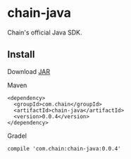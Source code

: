 # chain-java

Chain's official Java SDK.

## Install

Download [JAR](http://search.maven.org/remotecontent?filepath=com/chain/chain-java/0.0.4/chain-java-0.0.4.jar)

Maven

```
<dependency>
  <groupId>com.chain</groupId>
  <artifactId>chain-java</artifactId>
  <version>0.0.4</version>
</dependency>
```

Gradel

```
compile 'com.chain:chain-java:0.0.4'
```
